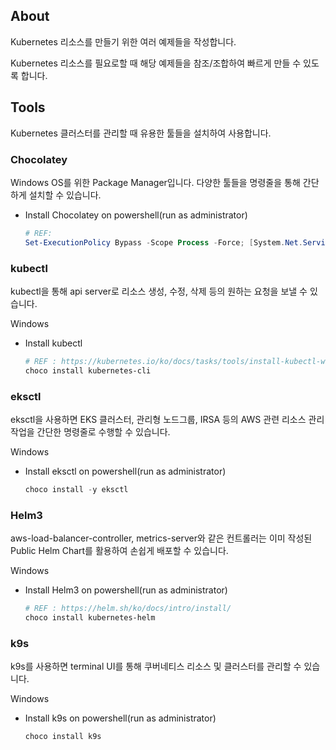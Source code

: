 
## About

Kubernetes 리소스를 만들기 위한 여러 예제들을 작성합니다.

Kubernetes 리소스를 필요로할 때 해당 예제들을 참조/조합하여 빠르게 만들 수 있도록 합니다.

## Tools

Kubernetes 클러스터를 관리할 때 유용한 툴들을 설치하여 사용합니다.

### Chocolatey

Windows OS를 위한 Package Manager입니다. 다양한 툴들을 명령줄을 통해 간단하게 설치할 수 있습니다.

- Install Chocolatey on powershell(run as administrator)
    ```powershell
    # REF: 
    Set-ExecutionPolicy Bypass -Scope Process -Force; [System.Net.ServicePointManager]::SecurityProtocol = [System.Net.ServicePointManager]::SecurityProtocol -bor 3072; iex ((New-Object System.Net.WebClient).DownloadString('https://community.chocolatey.org/install.ps1'))
    ```

### kubectl

kubectl을 통해 api server로 리소스 생성, 수정, 삭제 등의 원하는 요청을 보낼 수 있습니다.

Windows

- Install kubectl

    ```powershell
    # REF : https://kubernetes.io/ko/docs/tasks/tools/install-kubectl-windows/
    choco install kubernetes-cli
    ```

### eksctl

eksctl을 사용하면 EKS 클러스터, 관리형 노드그룹, IRSA 등의 AWS 관련 리소스 관리 작업을 간단한 명령줄로 수행할 수 있습니다.

Windows

- Install eksctl on powershell(run as administrator)
    
    ```powershell
    choco install -y eksctl 
    ```

### Helm3

aws-load-balancer-controller, metrics-server와 같은 컨트롤러는 이미 작성된 Public Helm Chart를 활용하여 손쉽게 배포할 수 있습니다.

Windows

- Install Helm3 on powershell(run as administrator)

    ```powershell
    # REF : https://helm.sh/ko/docs/intro/install/
    choco install kubernetes-helm
    ```

### k9s

k9s를 사용하면 terminal UI를 통해 쿠버네티스 리소스 및 클러스터를 관리할 수 있습니다.

Windows

- Install k9s on powershell(run as administrator)

    ```powershell
    choco install k9s
    ```